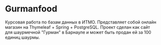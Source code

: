 ﻿# Gurmanfood

Курсовая работа по базам данных в ИТМО. Представляет собой онлайн магазин на Thymeleaf + Spring + PostgreSQL. Проект сделан как сайт для шаурмечной "Гурман" в Барнауле и может быть продан ей за 100 единиц шаурмы.
